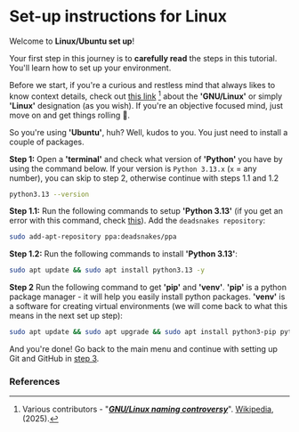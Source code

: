 # Set-up instructions for Linux

Welcome to **Linux/Ubuntu set up**!

Your first step in this journey is to **carefully read** the steps in this tutorial. You'll learn how to set up your environment.

Before we start, if you're a curious and restless mind that always likes to know context details, check out [this link](https://en.wikipedia.org/wiki/GNU/Linux_naming_controversy) [^1] about the **'GNU/Linux'** or simply **'Linux'** designation (as you wish). If you're an objective focused mind, just move on and get things rolling 🙂.

So you're using **'Ubuntu'**, huh? Well, kudos to you. You just need to install a couple of packages.

**Step 1:** Open a **'terminal'** and check what version of **'Python'** you have by using the command below. If your version is `Python 3.13.x` (`x` = any number), you can skip to step 2, otherwise continue with steps 1.1 and 1.2

```bash
python3.13 --version
```

**Step 1.1:** Run the following commands to setup **'Python 3.13'** (if you get an error with this command, check [this](troubleshooting.md#6-when-setting-up-python-38-i-get-an-error)). Add the `deadsnakes repository`:

```bash
sudo add-apt-repository ppa:deadsnakes/ppa
```

**Step 1.2:** Run the following commands to install **'Python 3.13'**:

```bash
sudo apt update && sudo apt install python3.13 -y
```

**Step 2** Run the following command to get **'pip'** and **'venv'**. **'pip'** is a python package manager - it will help you easily install python packages. **'venv'** is a software for creating virtual environments (we will come back to what this means in the next set up step):

```bash
sudo apt update && sudo apt upgrade && sudo apt install python3-pip python3.13-venv -y
```

And you're done! Go back to the main menu and continue with setting up Git and GitHub in [step 3](README.md#3-setup-git-and-gitHub).

### References

[^1]: Various contributors - "**_[GNU/Linux naming controversy](https://en.wikipedia.org/wiki/GNU/Linux_naming_controversy)_**". [Wikipedia](https://www.wikipedia.org/), (2025).